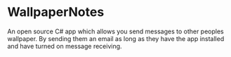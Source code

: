 # WallpaperNotes
An open source C# app which allows you send messages to other peoples wallpaper. By sending them an email as long as they have the app installed and have turned on message receiving.
